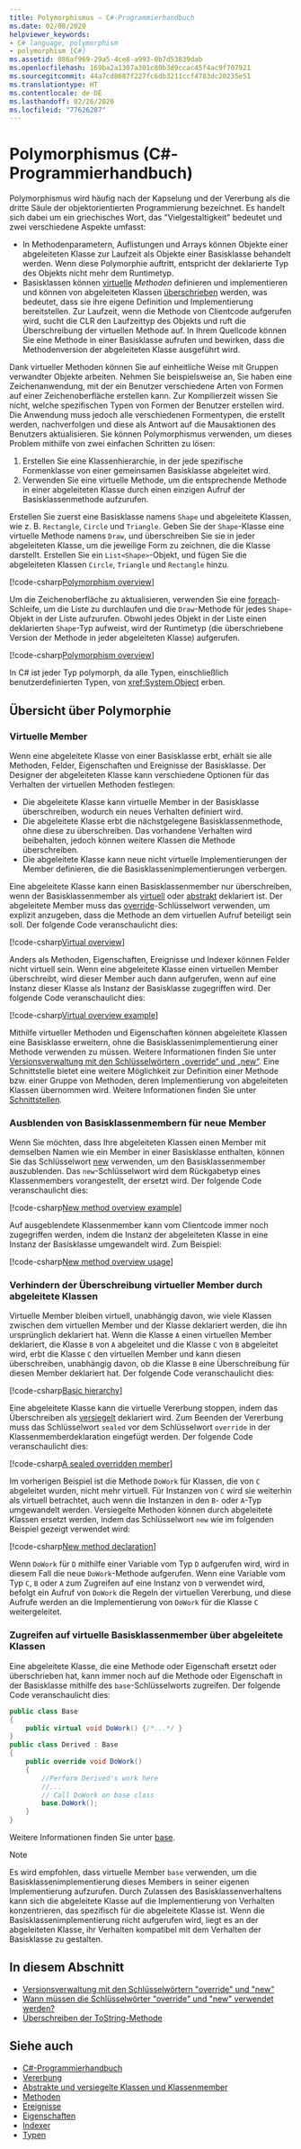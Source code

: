 ```yaml
---
title: Polymorphismus – C#-Programmierhandbuch
ms.date: 02/08/2020
helpviewer_keywords:
- C# language, polymorphism
- polymorphism [C#]
ms.assetid: 086af969-29a5-4ce8-a993-0b7d53839dab
ms.openlocfilehash: 169ba2a1307a301c80b3d9ccac45f4ac9f707921
ms.sourcegitcommit: 44a7cd8687f227fc6db3211ccf4783dc20235e51
ms.translationtype: HT
ms.contentlocale: de-DE
ms.lasthandoff: 02/26/2020
ms.locfileid: "77626287"
---
```

# <a name="polymorphism-c-programming-guide"></a>Polymorphismus (C#-Programmierhandbuch)

Polymorphismus wird häufig nach der Kapselung und der Vererbung als die dritte Säule der objektorientierten Programmierung bezeichnet. Es handelt sich dabei um ein griechisches Wort, das "Vielgestaltigkeit" bedeutet und zwei verschiedene Aspekte umfasst:
  
- In Methodenparametern, Auflistungen und Arrays können Objekte einer abgeleiteten Klasse zur Laufzeit als Objekte einer Basisklasse behandelt werden. Wenn diese Polymorphie auftritt, entspricht der deklarierte Typ des Objekts nicht mehr dem Runtimetyp.
- Basisklassen können [virtuelle](../../language-reference/keywords/virtual.md) *Methoden* definieren und implementieren und können von abgeleiteten Klassen [überschrieben](../../language-reference/keywords/override.md) werden, was bedeutet, dass sie ihre eigene Definition und Implementierung bereitstellen. Zur Laufzeit, wenn die Methode von Clientcode aufgerufen wird, sucht die CLR den Laufzeittyp des Objekts und ruft die Überschreibung der virtuellen Methode auf. In Ihrem Quellcode können Sie eine Methode in einer Basisklasse aufrufen und bewirken, dass die Methodenversion der abgeleiteten Klasse ausgeführt wird.

Dank virtueller Methoden können Sie auf einheitliche Weise mit Gruppen verwandter Objekte arbeiten. Nehmen Sie beispielsweise an, Sie haben eine Zeichenanwendung, mit der ein Benutzer verschiedene Arten von Formen auf einer Zeichenoberfläche erstellen kann. Zur Kompilierzeit wissen Sie nicht, welche spezifischen Typen von Formen der Benutzer erstellen wird. Die Anwendung muss jedoch alle verschiedenen Formentypen, die erstellt werden, nachverfolgen und diese als Antwort auf die Mausaktionen des Benutzers aktualisieren. Sie können Polymorphismus verwenden, um dieses Problem mithilfe von zwei einfachen Schritten zu lösen:

1. Erstellen Sie eine Klassenhierarchie, in der jede spezifische Formenklasse von einer gemeinsamen Basisklasse abgeleitet wird.
1. Verwenden Sie eine virtuelle Methode, um die entsprechende Methode in einer abgeleiteten Klasse durch einen einzigen Aufruf der Basisklassenmethode aufzurufen.

Erstellen Sie zuerst eine Basisklasse namens `Shape` und abgeleitete Klassen, wie z. B. `Rectangle`, `Circle` und `Triangle`. Geben Sie der `Shape`-Klasse eine virtuelle Methode namens `Draw`, und überschreiben Sie sie in jeder abgeleiteten Klasse, um die jeweilige Form zu zeichnen, die die Klasse darstellt. Erstellen Sie ein `List<Shape>`-Objekt, und fügen Sie die abgeleiteten Klassen `Circle`, `Triangle` und `Rectangle` hinzu. 

[!code-csharp[Polymorphism overview](~/samples/snippets/csharp/objectoriented/Inheritance.cs#PolymorphismOverview)]

Um die Zeichenoberfläche zu aktualisieren, verwenden Sie eine [foreach](../../language-reference/keywords/foreach-in.md)-Schleife, um die Liste zu durchlaufen und die `Draw`-Methode für jedes `Shape`-Objekt in der Liste aufzurufen. Obwohl jedes Objekt in der Liste einen deklarierten `Shape`-Typ aufweist, wird der Runtimetyp (die überschriebene Version der Methode in jeder abgeleiteten Klasse) aufgerufen.

[!code-csharp[Polymorphism overview](~/samples/snippets/csharp/objectoriented/Inheritance.cs#UsePolymorphism)]

In C# ist jeder Typ polymorph, da alle Typen, einschließlich benutzerdefinierten Typen, von <xref:System.Object> erben.  

## <a name="polymorphism-overview"></a>Übersicht über Polymorphie

### <a name="virtual-members"></a>Virtuelle Member

Wenn eine abgeleitete Klasse von einer Basisklasse erbt, erhält sie alle Methoden, Felder, Eigenschaften und Ereignisse der Basisklasse. Der Designer der abgeleiteten Klasse kann verschiedene Optionen für das Verhalten der virtuellen Methoden festlegen:

- Die abgeleitete Klasse kann virtuelle Member in der Basisklasse überschreiben, wodurch ein neues Verhalten definiert wird.
- Die abgeleitete Klasse erbt die nächstgelegene Basisklassenmethode, ohne diese zu überschreiben. Das vorhandene Verhalten wird beibehalten, jedoch können weitere Klassen die Methode überschreiben.
- Die abgeleitete Klasse kann neue nicht virtuelle Implementierungen der Member definieren, die die Basisklassenimplementierungen verbergen.

Eine abgeleitete Klasse kann einen Basisklassenmember nur überschreiben, wenn der Basisklassenmember als [virtuell](../../language-reference/keywords/virtual.md) oder [abstrakt](../../language-reference/keywords/abstract.md) deklariert ist. Der abgeleitete Member muss das [override](../../language-reference/keywords/override.md)-Schlüsselwort verwenden, um explizit anzugeben, dass die Methode an dem virtuellen Aufruf beteiligt sein soll. Der folgende Code veranschaulicht dies:

[!code-csharp[Virtual overview](~/samples/snippets/csharp/objectoriented/Inheritance.cs#VirtualMethods)]

Anders als Methoden, Eigenschaften, Ereignisse und Indexer können Felder nicht virtuell sein. Wenn eine abgeleitete Klasse einen virtuellen Member überschreibt, wird dieser Member auch dann aufgerufen, wenn auf eine Instanz dieser Klasse als Instanz der Basisklasse zugegriffen wird. Der folgende Code veranschaulicht dies:

[!code-csharp[Virtual overview example](~/samples/snippets/csharp/objectoriented/Inheritance.cs#VirtualMethods)]

Mithilfe virtueller Methoden und Eigenschaften können abgeleitete Klassen eine Basisklasse erweitern, ohne die Basisklassenimplementierung einer Methode verwenden zu müssen. Weitere Informationen finden Sie unter [Versionsverwaltung mit den Schlüsselwörtern „override“ und „new“](./versioning-with-the-override-and-new-keywords.md). Eine Schnittstelle bietet eine weitere Möglichkeit zur Definition einer Methode bzw. einer Gruppe von Methoden, deren Implementierung von abgeleiteten Klassen übernommen wird. Weitere Informationen finden Sie unter [Schnittstellen](../interfaces/index.md).

### <a name="hide-base-class-members-with-new-members"></a>Ausblenden von Basisklassenmembern für neue Member

Wenn Sie möchten, dass Ihre abgeleiteten Klassen einen Member mit demselben Namen wie ein Member in einer Basisklasse enthalten, können Sie das Schlüsselwort [new](../../language-reference/keywords/new-modifier.md) verwenden, um den Basisklassenmember auszublenden. Das `new`-Schlüsselwort wird dem Rückgabetyp eines Klassenmembers vorangestellt, der ersetzt wird. Der folgende Code veranschaulicht dies:

[!code-csharp[New method overview example](~/samples/snippets/csharp/objectoriented/Inheritance.cs#NewMethods)]

Auf ausgeblendete Klassenmember kann vom Clientcode immer noch zugegriffen werden, indem die Instanz der abgeleiteten Klasse in eine Instanz der Basisklasse umgewandelt wird. Zum Beispiel:

[!code-csharp[New method overview usage](~/samples/snippets/csharp/objectoriented/Inheritance.cs#UseNewMethods)]

### <a name="prevent-derived-classes-from-overriding-virtual-members"></a>Verhindern der Überschreibung virtueller Member durch abgeleitete Klassen  

Virtuelle Member bleiben virtuell, unabhängig davon, wie viele Klassen zwischen dem virtuellen Member und der Klasse deklariert werden, die ihn ursprünglich deklariert hat. Wenn die Klasse `A` einen virtuellen Member deklariert, die Klasse `B` von `A` abgeleitet und die Klasse `C` von `B` abgeleitet wird, erbt die Klasse `C` den virtuellen Member und kann diesen überschreiben, unabhängig davon, ob die Klasse `B` eine Überschreibung für diesen Member deklariert hat. Der folgende Code veranschaulicht dies:

[!code-csharp[Basic hierarchy](~/samples/snippets/csharp/objectoriented/Hierarchy.cs#FirstHierarchy)]

Eine abgeleitete Klasse kann die virtuelle Vererbung stoppen, indem das Überschreiben als [versiegelt](../../language-reference/keywords/sealed.md) deklariert wird. Zum Beenden der Vererbung muss das Schlüsselwort `sealed` vor dem Schlüsselwort `override` in der Klassenmemberdeklaration eingefügt werden. Der folgende Code veranschaulicht dies:

[!code-csharp[A sealed overridden member](~/samples/snippets/csharp/objectoriented/Hierarchy.cs#SealedOverride)]

Im vorherigen Beispiel ist die Methode `DoWork` für Klassen, die von `C` abgeleitet wurden, nicht mehr virtuell. Für Instanzen von `C` wird sie weiterhin als virtuell betrachtet, auch wenn die Instanzen in den `B`- oder `A`-Typ umgewandelt werden. Versiegelte Methoden können durch abgeleitete Klassen ersetzt werden, indem das Schlüsselwort `new` wie im folgenden Beispiel gezeigt verwendet wird:

[!code-csharp[New method declaration](~/samples/snippets/csharp/objectoriented/Hierarchy.cs#NewDeclaration)]

Wenn `DoWork` für `D` mithilfe einer Variable vom Typ `D` aufgerufen wird, wird in diesem Fall die neue `DoWork`-Methode aufgerufen. Wenn eine Variable vom Typ `C`, `B` oder `A` zum Zugreifen auf eine Instanz von `D` verwendet wird, befolgt ein Aufruf von `DoWork` die Regeln der virtuellen Vererbung, und diese Aufrufe werden an die Implementierung von `DoWork` für die Klasse `C` weitergeleitet.

### <a name="access-base-class-virtual-members-from-derived-classes"></a>Zugreifen auf virtuelle Basisklassenmember über abgeleitete Klassen

Eine abgeleitete Klasse, die eine Methode oder Eigenschaft ersetzt oder überschrieben hat, kann immer noch auf die Methode oder Eigenschaft in der Basisklasse mithilfe des `base`-Schlüsselworts zugreifen. Der folgende Code veranschaulicht dies:

```csharp
public class Base
{
    public virtual void DoWork() {/*...*/ }
}
public class Derived : Base
{
    public override void DoWork()
    {
        //Perform Derived's work here
        //...
        // Call DoWork on base class
        base.DoWork();
    }
}
```

Weitere Informationen finden Sie unter [base](../../language-reference/keywords/base.md).

> [!NOTE]
> Es wird empfohlen, dass virtuelle Member `base` verwenden, um die Basisklassenimplementierung dieses Members in seiner eigenen Implementierung aufzurufen. Durch Zulassen des Basisklassenverhaltens kann sich die abgeleitete Klasse auf die Implementierung von Verhalten konzentrieren, das spezifisch für die abgeleitete Klasse ist. Wenn die Basisklassenimplementierung nicht aufgerufen wird, liegt es an der abgeleiteten Klasse, ihr Verhalten kompatibel mit dem Verhalten der Basisklasse zu gestalten.

## <a name="in-this-section"></a>In diesem Abschnitt

- [Versionsverwaltung mit den Schlüsselwörtern "override" und "new"](./versioning-with-the-override-and-new-keywords.md)
- [Wann müssen die Schlüsselwörter "override" und "new" verwendet werden?](./knowing-when-to-use-override-and-new-keywords.md)
- [Überschreiben der ToString-Methode](./how-to-override-the-tostring-method.md)

## <a name="see-also"></a>Siehe auch

- [C#-Programmierhandbuch](../index.md)
- [Vererbung](./inheritance.md)
- [Abstrakte und versiegelte Klassen und Klassenmember](./abstract-and-sealed-classes-and-class-members.md)
- [Methoden](./methods.md)
- [Ereignisse](../events/index.md)
- [Eigenschaften](./properties.md)
- [Indexer](../indexers/index.md)
- [Typen](../types/index.md)
